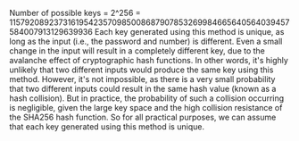 

Number of possible keys = 2^256 = 115792089237316195423570985008687907853269984665640564039457584007913129639936
Each key generated using this method is unique, as long as the input (i.e., the password and number) is different. Even a small change in the input will result in a completely different key, due to the avalanche effect of cryptographic hash functions. In other words, it's highly unlikely that two different inputs would produce the same key using this method. However, it's not impossible, as there is a very small probability that two different inputs could result in the same hash value (known as a hash collision). But in practice, the probability of such a collision occurring is negligible, given the large key space and the high collision resistance of the SHA256 hash function. So for all practical purposes, we can assume that each key generated using this method is unique.
